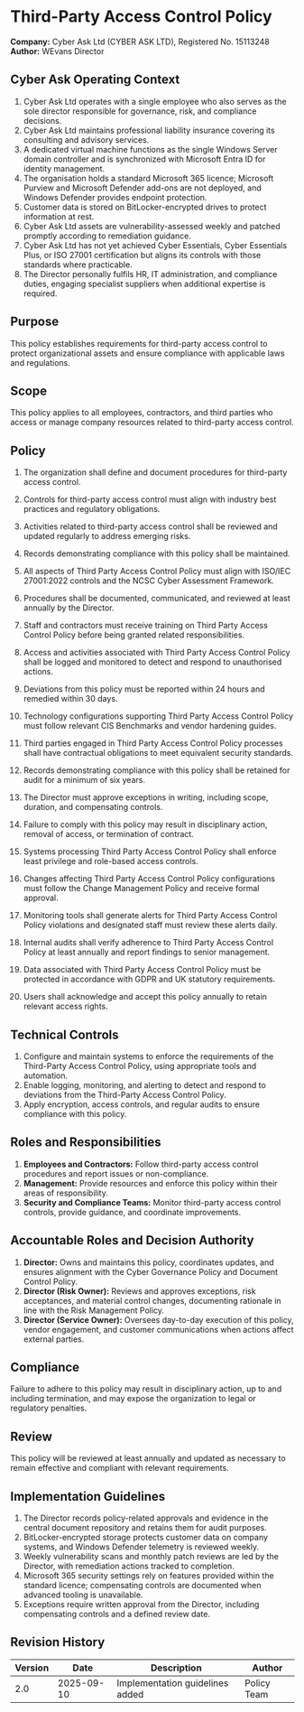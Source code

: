 # Third-Party Access Control Policy

**Company:** Cyber Ask Ltd (CYBER ASK LTD), Registered No. 15113248  
**Author:** WEvans Director

## Cyber Ask Operating Context

1. Cyber Ask Ltd operates with a single employee who also serves as the sole director responsible for governance, risk, and compliance decisions.
2. Cyber Ask Ltd maintains professional liability insurance covering its consulting and advisory services.
3. A dedicated virtual machine functions as the single Windows Server domain controller and is synchronized with Microsoft Entra ID for identity management.
4. The organisation holds a standard Microsoft 365 licence; Microsoft Purview and Microsoft Defender add-ons are not deployed, and Windows Defender provides endpoint protection.
5. Customer data is stored on BitLocker-encrypted drives to protect information at rest.
6. Cyber Ask Ltd assets are vulnerability-assessed weekly and patched promptly according to remediation guidance.
7. Cyber Ask Ltd has not yet achieved Cyber Essentials, Cyber Essentials Plus, or ISO 27001 certification but aligns its controls with those standards where practicable.
8. The Director personally fulfils HR, IT administration, and compliance duties, engaging specialist suppliers when additional expertise is required.



## Purpose
This policy establishes requirements for third-party access control to protect organizational assets and ensure compliance with applicable laws and regulations.

## Scope
This policy applies to all employees, contractors, and third parties who access or manage company resources related to third-party access control.

## Policy
1. The organization shall define and document procedures for third-party access control.
2. Controls for third-party access control must align with industry best practices and regulatory obligations.
3. Activities related to third-party access control shall be reviewed and updated regularly to address emerging risks.
4. Records demonstrating compliance with this policy shall be maintained.

1. All aspects of Third Party Access Control Policy must align with ISO/IEC 27001:2022 controls and the NCSC Cyber Assessment Framework.
2. Procedures shall be documented, communicated, and reviewed at least annually by the Director.
3. Staff and contractors must receive training on Third Party Access Control Policy before being granted related responsibilities.
4. Access and activities associated with Third Party Access Control Policy shall be logged and monitored to detect and respond to unauthorised actions.
5. Deviations from this policy must be reported within 24 hours and remedied within 30 days.
6. Technology configurations supporting Third Party Access Control Policy must follow relevant CIS Benchmarks and vendor hardening guides.
7. Third parties engaged in Third Party Access Control Policy processes shall have contractual obligations to meet equivalent security standards.
8. Records demonstrating compliance with this policy shall be retained for audit for a minimum of six years.
9. The Director must approve exceptions in writing, including scope, duration, and compensating controls.
10. Failure to comply with this policy may result in disciplinary action, removal of access, or termination of contract.

1. Systems processing Third Party Access Control Policy shall enforce least privilege and role-based access controls.
2. Changes affecting Third Party Access Control Policy configurations must follow the Change Management Policy and receive formal approval.
3. Monitoring tools shall generate alerts for Third Party Access Control Policy violations and designated staff must review these alerts daily.
4. Internal audits shall verify adherence to Third Party Access Control Policy at least annually and report findings to senior management.
5. Data associated with Third Party Access Control Policy must be protected in accordance with GDPR and UK statutory requirements.
6. Users shall acknowledge and accept this policy annually to retain relevant access rights.

## Technical Controls
1. Configure and maintain systems to enforce the requirements of the Third-Party Access Control Policy, using appropriate tools and automation.
2. Enable logging, monitoring, and alerting to detect and respond to deviations from the Third-Party Access Control Policy.
3. Apply encryption, access controls, and regular audits to ensure compliance with this policy.

## Roles and Responsibilities
1. **Employees and Contractors:** Follow third-party access control procedures and report issues or non-compliance.
2. **Management:** Provide resources and enforce this policy within their areas of responsibility.
3. **Security and Compliance Teams:** Monitor third-party access control controls, provide guidance, and coordinate improvements.

## Accountable Roles and Decision Authority

1. **Director:** Owns and maintains this policy, coordinates updates, and ensures alignment with the Cyber Governance Policy and Document Control Policy.
2. **Director (Risk Owner):** Reviews and approves exceptions, risk acceptances, and material control changes, documenting rationale in line with the Risk Management Policy.
3. **Director (Service Owner):** Oversees day-to-day execution of this policy, vendor engagement, and customer communications when actions affect external parties.


## Compliance
Failure to adhere to this policy may result in disciplinary action, up to and including termination, and may expose the organization to legal or regulatory penalties.

## Review
This policy will be reviewed at least annually and updated as necessary to remain effective and compliant with relevant requirements.

## Implementation Guidelines
1. The Director records policy-related approvals and evidence in the central document repository and retains them for audit purposes.
2. BitLocker-encrypted storage protects customer data on company systems, and Windows Defender telemetry is reviewed weekly.
3. Weekly vulnerability scans and monthly patch reviews are led by the Director, with remediation actions tracked to completion.
4. Microsoft 365 security settings rely on features provided within the standard licence; compensating controls are documented when advanced tooling is unavailable.
5. Exceptions require written approval from the Director, including compensating controls and a defined review date.


## Revision History

| Version | Date | Description | Author |
| ------- | ---------- | ----------------------- | ------ |
| 2.0     | 2025-09-10 | Implementation guidelines added | Policy Team |
